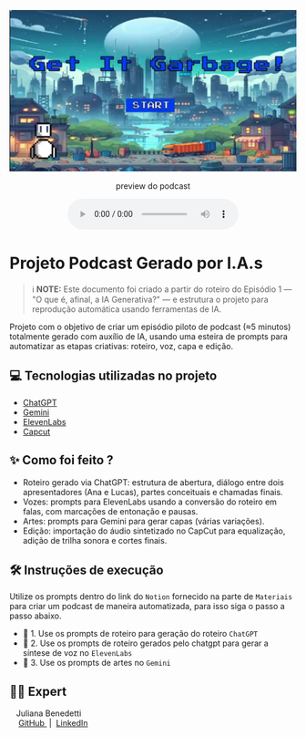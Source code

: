 <p align="center">
<img 
    src="./assets/Capa.png"
    width="800"
/>

</p>

<p align="center">
    preview do podcast
</p>

<div align="center">
    <audio src="output/podcast_editado.MP3" controls title="Podcast editado"></audio>
</div>

# Projeto Podcast Gerado por I.A.s


 > ℹ️ **NOTE:** Este documento foi criado a partir do roteiro do Episódio 1 — "O que é, afinal, a IA Generativa?" — e estrutura o projeto para reprodução automática usando ferramentas de IA.

Projeto com o objetivo de criar um episódio piloto de podcast (≈5 minutos) totalmente gerado com auxílio de IA, usando uma esteira de prompts para automatizar as etapas criativas: roteiro, voz, capa e edição.


## 💻 Tecnologias utilizadas no projeto

- [ChatGPT](https://chat.openai.com/) 
- [Gemini](https://gemini.google.com/?hl=pt-BR)
- [ElevenLabs](https://beta.elevenlabs.io/)
- [Capcut](https://www.capcut.com/pt-br/)


## ✨ Como foi feito ?

- Roteiro gerado via ChatGPT: estrutura de abertura, diálogo entre dois apresentadores (Ana e Lucas), partes conceituais e chamadas finais.
- Vozes: prompts para ElevenLabs usando a conversão do roteiro em falas, com marcações de entonação e pausas.
- Artes: prompts para Gemini para gerar capas (várias variações).
- Edição: importação do áudio sintetizado no CapCut para equalização, adição de trilha sonora e cortes finais.


## 🛠️ Instruções de execução

Utilize os prompts dentro do link do `Notion` fornecido na parte de `Materiais` para criar um podcast de maneira automatizada, para isso siga o passo a passo abaixo.

- 🤖 1. Use os prompts de roteiro para geração do roteiro `ChatGPT`
- 🤖 2. Use os prompts de roteiro gerados pelo chatgpt para gerar a síntese de voz no `ElevenLabs`
- 🤖 3. Use os prompts de artes no `Gemini`

## 👨‍💻 Expert

<p>
    <p>&nbsp&nbsp&nbspJuliana Benedetti<br>
    &nbsp&nbsp&nbsp
    <a 
        href="https://github.com/JujuBene">
        GitHub
    </a>
    &nbsp;|&nbsp;
    <a 
        href="https://www.linkedin.com/in/juliana-magiero-benedetti/">
        LinkedIn
    </a>
 
   
   
</p>
